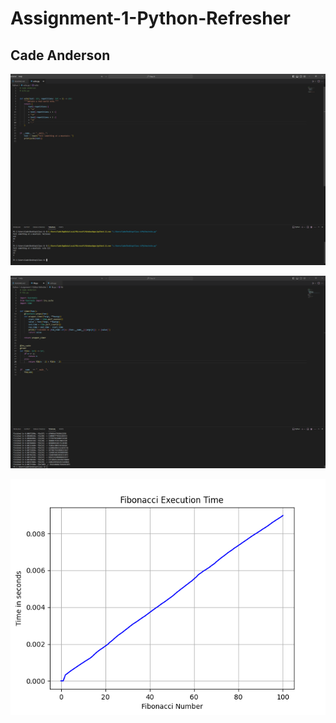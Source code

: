 # Assignment-1-Python-Refresher
## Cade Anderson

![Screenshot of the output for echo.py](echo_output.png)

![Screenshot of the output for fib.py](fib_output.png)

![Screenshot showing the graph for the timing of each execution.](Fibonacci_times.png)
